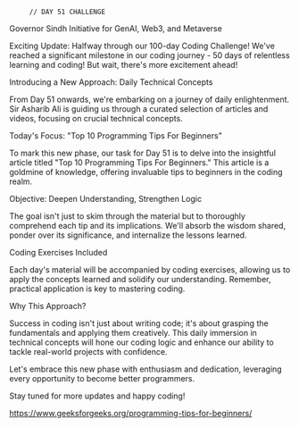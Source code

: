          // DAY 51 CHALLENGE      

Governor Sindh Initiative for GenAI, Web3, and Metaverse

Exciting Update: Halfway through our 100-day Coding Challenge!
We've reached a significant milestone in our coding journey - 50 days of relentless learning and coding! But wait, there's more excitement ahead!

Introducing a New Approach: Daily Technical Concepts

From Day 51 onwards, we're embarking on a journey of daily enlightenment. Sir Asharib Ali is guiding us through a curated selection of articles and videos, focusing on crucial technical concepts.

Today's Focus: "Top 10 Programming Tips For Beginners"

To mark this new phase, our task for Day 51 is to delve into the insightful article titled "Top 10 Programming Tips For Beginners." This article is a goldmine of knowledge, offering invaluable tips to beginners in the coding realm.

Objective: Deepen Understanding, Strengthen Logic

The goal isn't just to skim through the material but to thoroughly comprehend each tip and its implications. We'll absorb the wisdom shared, ponder over its significance, and internalize the lessons learned.

Coding Exercises Included

Each day's material will be accompanied by coding exercises, allowing us to apply the concepts learned and solidify our understanding. Remember, practical application is key to mastering coding.

Why This Approach?

Success in coding isn't just about writing code; it's about grasping the fundamentals and applying them creatively. This daily immersion in technical concepts will hone our coding logic and enhance our ability to tackle real-world projects with confidence.

Let's embrace this new phase with enthusiasm and dedication, leveraging every opportunity to become better programmers.

Stay tuned for more updates and happy coding!

https://www.geeksforgeeks.org/programming-tips-for-beginners/
